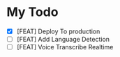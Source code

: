 # My Todo

- [x] [FEAT] Deploy To production
- [ ] [FEAT] Add Language Detection
- [ ] [FEAT] Voice Transcribe Realtime
